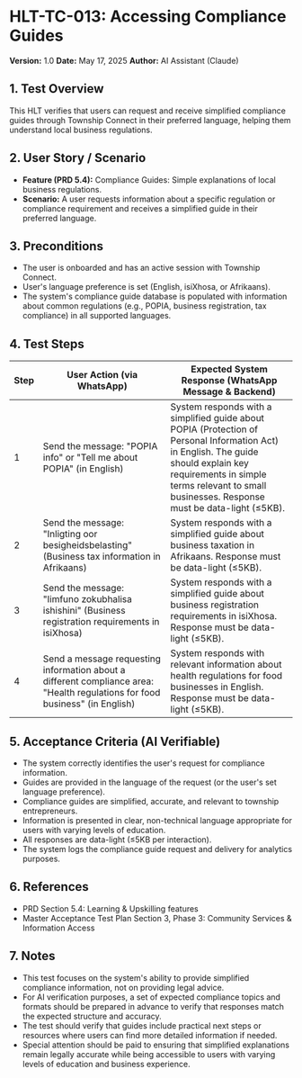 # HLT-TC-013: Accessing Compliance Guides

**Version:** 1.0
**Date:** May 17, 2025
**Author:** AI Assistant (Claude)

## 1. Test Overview
This HLT verifies that users can request and receive simplified compliance guides through Township Connect in their preferred language, helping them understand local business regulations.

## 2. User Story / Scenario
* **Feature (PRD 5.4):** Compliance Guides: Simple explanations of local business regulations.
* **Scenario:** A user requests information about a specific regulation or compliance requirement and receives a simplified guide in their preferred language.

## 3. Preconditions
* The user is onboarded and has an active session with Township Connect.
* User's language preference is set (English, isiXhosa, or Afrikaans).
* The system's compliance guide database is populated with information about common regulations (e.g., POPIA, business registration, tax compliance) in all supported languages.

## 4. Test Steps

| Step | User Action (via WhatsApp) | Expected System Response (WhatsApp Message & Backend) |
|------|----------------------------|------------------------------------------------------|
| 1 | Send the message: "POPIA info" or "Tell me about POPIA" (in English) | System responds with a simplified guide about POPIA (Protection of Personal Information Act) in English. The guide should explain key requirements in simple terms relevant to small businesses. Response must be data-light (≤5KB). |
| 2 | Send the message: "Inligting oor besigheidsbelasting" (Business tax information in Afrikaans) | System responds with a simplified guide about business taxation in Afrikaans. Response must be data-light (≤5KB). |
| 3 | Send the message: "Iimfuno zokubhalisa ishishini" (Business registration requirements in isiXhosa) | System responds with a simplified guide about business registration requirements in isiXhosa. Response must be data-light (≤5KB). |
| 4 | Send a message requesting information about a different compliance area: "Health regulations for food business" (in English) | System responds with relevant information about health regulations for food businesses in English. Response must be data-light (≤5KB). |

## 5. Acceptance Criteria (AI Verifiable)
* The system correctly identifies the user's request for compliance information.
* Guides are provided in the language of the request (or the user's set language preference).
* Compliance guides are simplified, accurate, and relevant to township entrepreneurs.
* Information is presented in clear, non-technical language appropriate for users with varying levels of education.
* All responses are data-light (≤5KB per interaction).
* The system logs the compliance guide request and delivery for analytics purposes.

## 6. References
* PRD Section 5.4: Learning & Upskilling features
* Master Acceptance Test Plan Section 3, Phase 3: Community Services & Information Access

## 7. Notes
* This test focuses on the system's ability to provide simplified compliance information, not on providing legal advice.
* For AI verification purposes, a set of expected compliance topics and formats should be prepared in advance to verify that responses match the expected structure and accuracy.
* The test should verify that guides include practical next steps or resources where users can find more detailed information if needed.
* Special attention should be paid to ensuring that simplified explanations remain legally accurate while being accessible to users with varying levels of education and business experience.